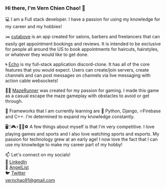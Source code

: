 ### Hi there, I'm Vern Chien Chao! 👋
💻 I am a Full stack developer. I have a passion for using my knowledge for my career and my hobbies!

✂️ [cutabove](https://pacific-sea-61217.herokuapp.com/#/) is an app created for salons, barbers and freelancers that can easily get appointment bookings and reviews. It is intended to be exclusive for people all around the US to book appointments for haircuts, hairstyles, or whatever they would like to get done.

🌀 [Echo](https://echo-discordclone.herokuapp.com/#/) is my full-stack application discord-clone. It has all of the core features that you would expect. Users can create/join servers, create channels and can post messages on channels via live messaging with action cable websockets!

🏃‍♂️ [MazeRunner](https://vernchao91.github.io/Maze_Runner/) was created for my passion for gaming. I made this game as a casual escape the maze gameplay with obstacles to avoid or get through.

🌱 Frameworks that I am currently learning are 🐍 Python, Django, 🔥Firebase and  C++. I'm determined to expand my knowledge constantly.

🖥🖱️🎮⚡🏀🏈⚽ A few things about myself is that I'm very competitive. I love playing games and sports and I also love watching sports and esports. My passion for technology grew at an early age! I now love the fact that I can use my knowledge to make my career part of my hobby!

📫 Let's connect on my socials!
<br>
🔗 [LinkedIn](https://www.linkedin.com/in/vern-chao-a8201a1ba)
<br>
👼 [AngelList](https://www.angel.co/u/vern-chien-chao)
<br>
🐦 [Twitter](https://www.twitter.com/vernchao91)
<br>
vernchao91@gmail.com
<!--
**vernchao91/vernchao91** is a ✨ _special_ ✨ repository because its `README.md` (this file) appears on your GitHub profile.

Here are some ideas to get you started:

- 🔭 I’m currently working on ...
- 🌱 I’m currently learning ...
- 👯 I’m looking to collaborate on ...
- 🤔 I’m looking for help with ...
- 💬 Ask me about ...
- 📫 How to reach me: ...
- 😄 Pronouns: ...
- ⚡ Fun fact: ...
-->
